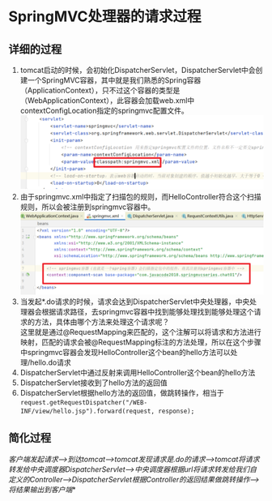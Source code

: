 # SpringMVC处理器的请求过程
## 详细的过程
1. tomcat启动的时候，会初始化DispatcherServlet，DispatcherServlet中会创建一个SpringMVC容器，其中就是我们熟悉的Spring容器（ApplicationContext），只不过这个容器的类型是（WebApplicationContext），此容器会加载web.xml中contextConfigLocation指定的springmvc配置文件。
![img.png](img.png)
2. 由于springmvc.xml中指定了扫描包的规则，而HelloController符合这个扫描规则，所以会被注册到springmvc容器中。
![img_1.png](img_1.png)
3. 当发起*.do请求的时候，请求会达到DispatcherServlet中央处理器，中央处理器会根据请求路径，去springmvc容器中找到能够处理找到能够处理这个请求的方法，具体由哪个方法来处理这个请求呢？   
这里就是通过@RequestMapping来匹配的，这个注解可以将请求和方法进行映射，匹配的请求会被@RequestMapping标注的方法处理，所以在这个步骤中springmvc容器会发现HelloController这个bean的hello方法可以处理/hello.do请求   
4. DispatcherServlet中通过反射来调用HelloController这个bean的hello方法    
5. DispatcherServlet接收到了hello方法的返回值   
6. DispatcherServlet根据hello方法的返回值，做跳转操作，相当于 `request.getRequestDispatcher("/WEB-INF/view/hello.jsp").forward(request, response);`   

## 简化过程
**客户端发起请求-->到达tomcat-->tomcat发现请求是*.do的请求-->tomcat将请求转发给中央调度器DispatcherServlet-->中央调度器根据url将请求转发给我们自定义的Controller-->DispatcherServlet根据Controller的返回结果做跳转操作-->将结果输出到客户端** 

